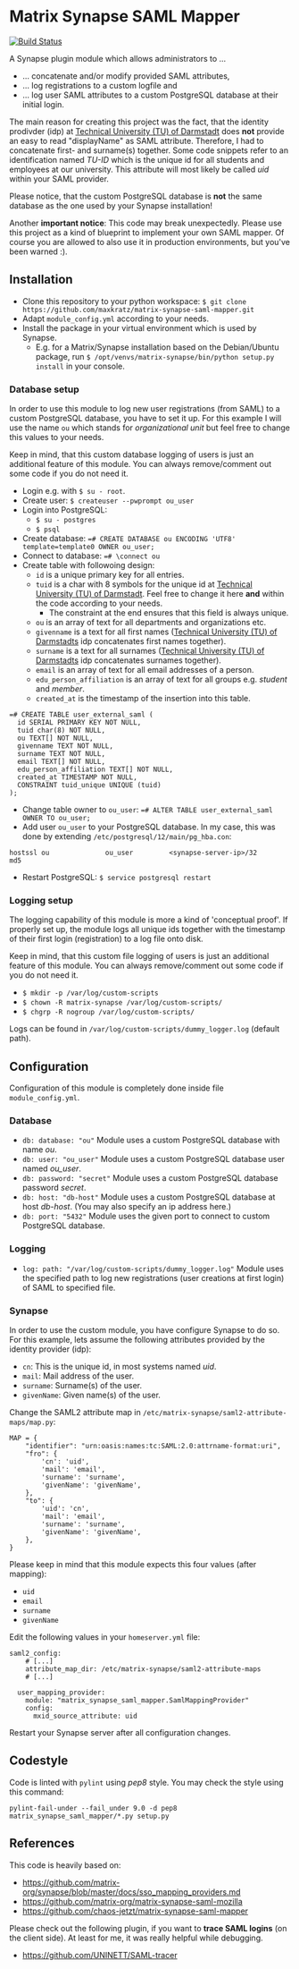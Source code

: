 # Matrix Synapse SAML Mapper

[![Build Status](https://github.ci.maxkratz.com/api/badges/maxkratz/matrix-synapse-saml-mapper/status.svg?ref=refs/heads/main)](https://github.ci.maxkratz.com/maxkratz/matrix-synapse-saml-mapper)

A Synapse plugin module which allows administrators to ...
* ... concatenate and/or modify provided SAML attributes,
* ... log registrations to a custom logfile and
* ... log user SAML attributes to a custom PostgreSQL database at their initial login.

The main reason for creating this project was the fact, that the identity prodivder (idp) at [Technical University (TU) of Darmstadt](https://www.tu-darmstadt.de/index.en.jsp) does **not** provide an easy to read "displayName" as SAML attribute.
Therefore, I had to concatenate first- and surname(s) together.
Some code snippets refer to an identification named *TU-ID* which is the unique id for all students and employees at our university.
This attribute will most likely be called *uid* within your SAML provider.

Please notice, that the custom PostgreSQL database is **not** the same database as the one used by your Synapse installation!

Another **important notice**:
This code may break unexpectedly.
Please use this project as a kind of blueprint to implement your own SAML mapper.
Of course you are allowed to also use it in production environments, but you've been warned :).


## Installation

* Clone this repository to your python workspace: `$ git clone https://github.com/maxkratz/matrix-synapse-saml-mapper.git`
* Adapt `module_config.yml` according to your needs.
* Install the package in your virtual environment which is used by Synapse.
    * E.g. for a Matrix/Synapse installation based on the Debian/Ubuntu package, run `$ /opt/venvs/matrix-synapse/bin/python setup.py install` in your console.

### Database setup

In order to use this module to log new user registrations (from SAML) to a custom PostgreSQL database, you have to set it up.
For this example I will use the name `ou` which stands for *organizational unit* but feel free to change this values to your needs.

Keep in mind, that this custom database logging of users is just an additional feature of this module.
You can always remove/comment out some code if you do not need it.

* Login e.g. with `$ su - root`.
* Create user: `$ createuser --pwprompt ou_user`
* Login into PostgreSQL:
    * `$ su - postgres`
    * `$ psql`
* Create database: `=# CREATE DATABASE ou ENCODING 'UTF8' template=template0 OWNER ou_user;`
* Connect to database: `=# \connect ou`
* Create table with followoing design:
  * `id` is a unique primary key for all entries.
  * `tuid` is a char with 8 symbols for the unique id at [Technical University (TU) of Darmstadt](https://www.tu-darmstadt.de/index.en.jsp). Feel free to change it here **and** within the code according to your needs.
    * The constraint at the end ensures that this field is always unique.
  * `ou` is an array of text for all departments and organizations etc.
  * `givenname` is a text for all first names ([Technical University (TU) of Darmstadts](https://www.tu-darmstadt.de/index.en.jsp) idp concatenates first names together).
  * `surname` is a text for all surnames ([Technical University (TU) of Darmstadts](https://www.tu-darmstadt.de/index.en.jsp) idp concatenates surnames together).
  * `email` is an array of text for all email addresses of a person.
  * `edu_person_affiliation` is an array of text for all groups e.g. *student* and *member*.
  * `created_at` is the timestamp of the insertion into this table.

```
=# CREATE TABLE user_external_saml (
  id SERIAL PRIMARY KEY NOT NULL,
  tuid char(8) NOT NULL,
  ou TEXT[] NOT NULL,
  givenname TEXT NOT NULL,
  surname TEXT NOT NULL,
  email TEXT[] NOT NULL,
  edu_person_affiliation TEXT[] NOT NULL,
  created_at TIMESTAMP NOT NULL,
  CONSTRAINT tuid_unique UNIQUE (tuid)
);
```

* Change table owner to `ou_user`: `=# ALTER TABLE user_external_saml OWNER TO ou_user;`
* Add user `ou_user` to your PostgreSQL database. In my case, this was done by extending `/etc/postgresql/12/main/pg_hba.con`:
```
hostssl ou              ou_user         <synapse-server-ip>/32       md5
```

* Restart PostgreSQL: `$ service postgresql restart`

### Logging setup

The logging capability of this module is more a kind of 'conceptual proof'.
If properly set up, the module logs all unique ids together with the timestamp of their first login (registration) to a log file onto disk.

Keep in mind, that this custom file logging of users is just an additional feature of this module.
You can always remove/comment out some code if you do not need it.

* `$ mkdir -p /var/log/custom-scripts`
* `$ chown -R matrix-synapse /var/log/custom-scripts/`
* `$ chgrp -R nogroup /var/log/custom-scripts/`

Logs can be found in `/var/log/custom-scripts/dummy_logger.log` (default path).


## Configuration

Configuration of this module is completely done inside file `module_config.yml`.

### Database

* `db: database: "ou"` Module uses a custom PostgreSQL database with name *ou*.
* `db: user: "ou_user"` Module uses a custom PostgreSQL database user named *ou_user*.
* `db: password: "secret"` Module uses a custom PostgreSQL database password *secret*.
* `db: host: "db-host"` Module uses a custom PostgreSQL database at host *db-host*. (You may also specify an ip address here.)
* `db: port: "5432"` Module uses the given port to connect to custom PostgreSQL database.

### Logging

* `log: path: "/var/log/custom-scripts/dummy_logger.log"` Module uses the specified path to log new registrations (user creations at first login) of SAML to specified file.

### Synapse

In order to use the custom module, you have configure Synapse to do so.
For this example, lets assume the following attributes provided by the identity provider (idp):

* `cn`: This is the unique id, in most systems named *uid*.
* `mail`: Mail address of the user.
* `surname`: Surname(s) of the user.
* `givenName`: Given name(s) of the user.

Change the SAML2 attribute map in `/etc/matrix-synapse/saml2-attribute-maps/map.py`:

```
MAP = {
    "identifier": "urn:oasis:names:tc:SAML:2.0:attrname-format:uri",
    "fro": {
        'cn': 'uid',
        'mail': 'email',
        'surname': 'surname',
        'givenName': 'givenName',
    },
    "to": {
        'uid': 'cn',
        'mail': 'email',
        'surname': 'surname',
        'givenName': 'givenName',
    },
}
```

Please keep in mind that this module expects this four values (after mapping):

* `uid`
* `email`
* `surname`
* `givenName`

Edit the following values in your `homeserver.yml` file:

```
saml2_config:
    # [...]
    attribute_map_dir: /etc/matrix-synapse/saml2-attribute-maps
    # [...]

  user_mapping_provider:
    module: "matrix_synapse_saml_mapper.SamlMappingProvider"
    config:
      mxid_source_attribute: uid
```

Restart your Synapse server after all configuration changes.


## Codestyle

Code is linted with `pylint` using *pep8* style.
You may check the style using this command:

`pylint-fail-under --fail_under 9.0 -d pep8 matrix_synapse_saml_mapper/*.py setup.py`


## References

This code is heavily based on:
* https://github.com/matrix-org/synapse/blob/master/docs/sso_mapping_providers.md
* https://github.com/matrix-org/matrix-synapse-saml-mozilla
* https://github.com/chaos-jetzt/matrix-synapse-saml-mapper

Please check out the following plugin, if you want to **trace SAML logins** (on the client side).
At least for me, it was really helpful while debugging.
* https://github.com/UNINETT/SAML-tracer
